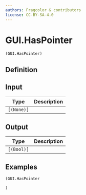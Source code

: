 ```yaml
---
authors: Fragcolor & contributors
license: CC-BY-SA-4.0
---
```



# GUI.HasPointer

```clojure
(GUI.HasPointer)
```


## Definition




## Input

| Type | Description |
|------|-------------|
| `[(None)]` |  |


## Output

| Type | Description |
|------|-------------|
| `[(Bool)]` |  |


## Examples

```clojure
(GUI.HasPointer

)
```
